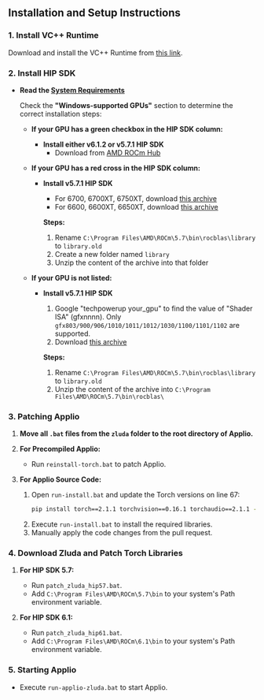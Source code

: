 ## Installation and Setup Instructions

### 1. Install VC++ Runtime
Download and install the VC++ Runtime from [this link](https://aka.ms/vs/17/release/vc_redist.x64.exe).

### 2. Install HIP SDK

- **Read the [System Requirements](https://rocm.docs.amd.com/projects/install-on-windows/en/develop/reference/system-requirements.html)**

  Check the **"Windows-supported GPUs"** section to determine the correct installation steps:

  - **If your GPU has a green checkbox in the HIP SDK column:**
    - **Install either v6.1.2 or v5.7.1 HIP SDK**
      - Download from [AMD ROCm Hub](https://www.amd.com/en/developer/resources/rocm-hub/hip-sdk.html)
  
  - **If your GPU has a red cross in the HIP SDK column:**
    - **Install v5.7.1 HIP SDK**
      - For 6700, 6700XT, 6750XT, download [this archive](https://github.com/brknsoul/ROCmLibs/raw/main/Optimised_ROCmLibs_gfx1031.7z)
      - For 6600, 6600XT, 6650XT, download [this archive](https://github.com/brknsoul/ROCmLibs/raw/main/Optimised_ROCmLibs_gfx1032.7z)
      
      **Steps:**
      1. Rename `C:\Program Files\AMD\ROCm\5.7\bin\rocblas\library` to `library.old`
      2. Create a new folder named `library`
      3. Unzip the content of the archive into that folder

  - **If your GPU is not listed:**
    - **Install v5.7.1 HIP SDK**
      1. Google "techpowerup your_gpu" to find the value of "Shader ISA" (gfxnnnn). Only `gfx803/900/906/1010/1011/1012/1030/1100/1101/1102` are supported.
      2. Download [this archive](https://github.com/brknsoul/ROCmLibs/raw/main/ROCmLibs.7z)
      
      **Steps:**
      1. Rename `C:\Program Files\AMD\ROCm\5.7\bin\rocblas\library` to `library.old`
      2. Unzip the content of the archive into `C:\Program Files\AMD\ROCm\5.7\bin\rocblas\`

### 3. Patching Applio

1. **Move all `.bat` files from the `zluda` folder to the root directory of Applio.**

2. **For Precompiled Applio:**
   - Run `reinstall-torch.bat` to patch Applio.

3. **For Applio Source Code:**
   1. Open `run-install.bat` and update the Torch versions on line 67:
      ```sh
      pip install torch==2.1.1 torchvision==0.16.1 torchaudio==2.1.1 --index-url https://download.pytorch.org/whl/cu118
      ```
   2. Execute `run-install.bat` to install the required libraries.
   3. Manually apply the code changes from the pull request.

### 4. Download Zluda and Patch Torch Libraries

1. **For HIP SDK 5.7:**
   - Run `patch_zluda_hip57.bat`.
   - Add `C:\Program Files\AMD\ROCm\5.7\bin` to your system's Path environment variable.

2. **For HIP SDK 6.1:**
   - Run `patch_zluda_hip61.bat`.
   - Add `C:\Program Files\AMD\ROCm\6.1\bin` to your system's Path environment variable.

### 5. Starting Applio

- Execute `run-applio-zluda.bat` to start Applio.

